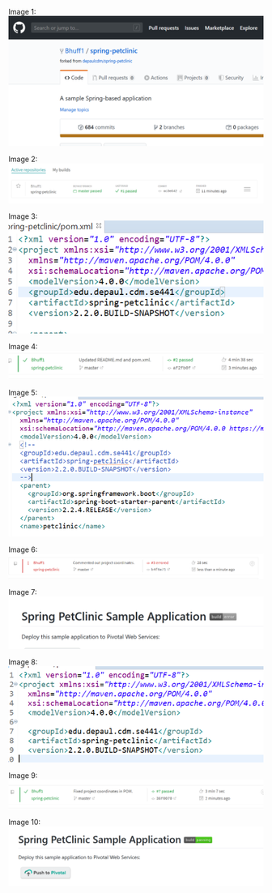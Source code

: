 Image 1:
![Screen Capture #1](figures/image1.PNG)

Image 2:
![Screen Capture #2](figures/image2.PNG)

Image 3:
![Screen Capture #3](figures/image3.PNG)

Image 4:
![Screen Capture #4](figures/image4.PNG)

Image 5:
![Screen Capture #5](figures/image5.PNG)

Image 6:
![Screen Capture #6](figures/image6.PNG)

Image 7:
![Screen Capture #7](figures/image7.PNG)

Image 8:
![Screen Capture #8](figures/image8.PNG)

Image 9:
![Screen Capture #9](figures/image9.PNG)

Image 10:
![Screen Capture #10](figures/image10.PNG)